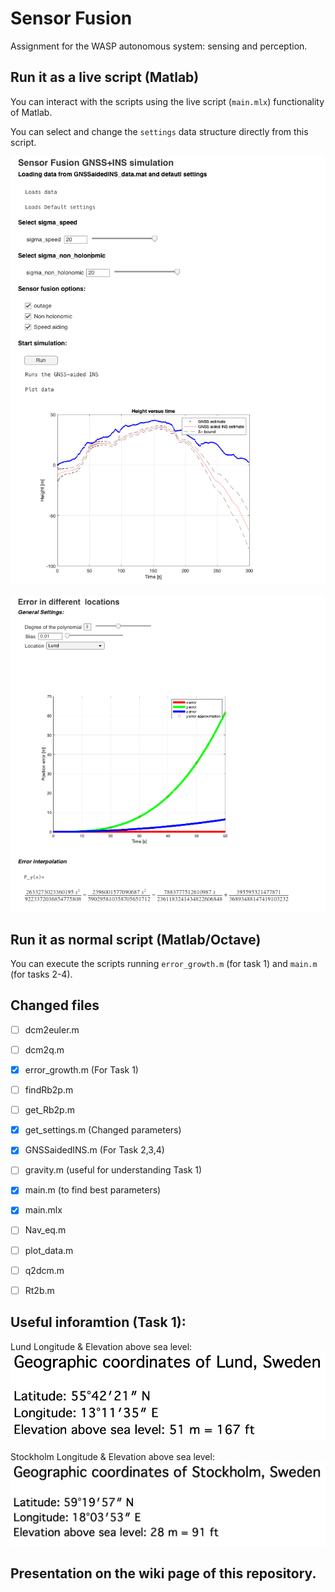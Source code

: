 # Sensor Fusion
Assignment for the WASP autonomous system: sensing and perception.
## Run it as a live script (Matlab)
You can interact with the scripts using the live script (`main.mlx`) functionality of Matlab.

You can select and change the `settings` data structure directly from this script.

![Live script 1](https://github.com/IdrissRio/WASP-Sensor-Fusion/blob/master/Images/git/live1.png)

![Live script 2](https://github.com/IdrissRio/WASP-Sensor-Fusion/blob/master/Images/git/live2.png)

## Run it as normal script (Matlab/Octave)
You can execute the scripts running `error_growth.m` (for task 1) and `main.m` (for tasks 2-4).


## Changed files
 -  [ ] dcm2euler.m
 -  [ ] dcm2q.m
 -  [x] error_growth.m  (For Task 1)
 -  [ ] findRb2p.m
 -  [ ] get_Rb2p.m
 -  [x] get_settings.m (Changed parameters)
 -  [x] GNSSaidedINS.m (For Task 2,3,4)
 -  [ ] gravity.m (useful for understanding Task 1) 
 -  [x] main.m (to find best parameters)
 -  [x] main.mlx 
 -  [ ] Nav_eq.m
 -  [ ] plot_data.m
 -  [ ] q2dcm.m
 -  [ ] Rt2b.m


## Useful inforamtion (Task 1):

Lund Longitude & Elevation above sea level:
![Live script 1](https://github.com/IdrissRio/WASP-Sensor-Fusion/blob/master/Images/git/locationLund.png)

Stockholm Longitude & Elevation above sea level:
![Live script 2](https://github.com/IdrissRio/WASP-Sensor-Fusion/blob/master/Images/git/locationStockholm.png)

## Presentation on the wiki page of this repository.
